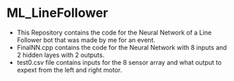 # ML_LineFollower

* This Repository contains the code for the Neural Network of a Line Follower bot that was made by me for an event.
* FinalNN.cpp contains the code for the Neural Network with 8 inputs and 2 hidden layes with 2 outputs.
* test0.csv file contains inputs for the 8 sensor array and what output to expext from the left and right motor.



